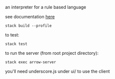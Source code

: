an interpreter for a rule based language

see documentation [here](docs/index.md)

```
stack build --profile
```

to test:

```
stack test
```

to run the server (from root project directory):

```
stack exec arrow-server
```

you'll need underscore.js under ui/ to use the client
